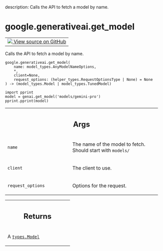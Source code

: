 description: Calls the API to fetch a model by name.

<div itemscope itemtype="http://developers.google.com/ReferenceObject">
<meta itemprop="name" content="google.generativeai.get_model" />
<meta itemprop="path" content="Stable" />
</div>

# google.generativeai.get_model

<!-- Insert buttons and diff -->

<table class="tfo-notebook-buttons tfo-api nocontent">
<td>
  <a target="_blank" href="https://github.com/google/generative-ai-python/blob/master/google/generativeai/models.py#L33-L63">
    <img src="https://www.tensorflow.org/images/GitHub-Mark-32px.png" />
    View source on GitHub
  </a>
</td>
</table>



Calls the API to fetch a model by name.


<pre class="devsite-click-to-copy prettyprint lang-py tfo-signature-link">
<code>google.generativeai.get_model(
    name: model_types.AnyModelNameOptions,
    *,
    client=None,
    request_options: (helper_types.RequestOptionsType | None) = None
) -> (model_types.Model | model_types.TunedModel)
</code></pre>



<!-- Placeholder for "Used in" -->

```
import pprint
model = genai.get_model('models/gemini-pro')
pprint.pprint(model)
```

<!-- Tabular view -->
 <table class="responsive fixed orange">
<colgroup><col width="214px"><col></colgroup>
<tr><th colspan="2"><h2 class="add-link">Args</h2></th></tr>

<tr>
<td>

`name`<a id="name"></a>

</td>
<td>

The name of the model to fetch. Should start with `models/`

</td>
</tr><tr>
<td>

`client`<a id="client"></a>

</td>
<td>

The client to use.

</td>
</tr><tr>
<td>

`request_options`<a id="request_options"></a>

</td>
<td>

Options for the request.

</td>
</tr>
</table>



<!-- Tabular view -->
 <table class="responsive fixed orange">
<colgroup><col width="214px"><col></colgroup>
<tr><th colspan="2"><h2 class="add-link">Returns</h2></th></tr>
<tr class="alt">
<td colspan="2">

A <a href="../../google/generativeai/types/Model.md"><code>types.Model</code></a>

</td>
</tr>

</table>

